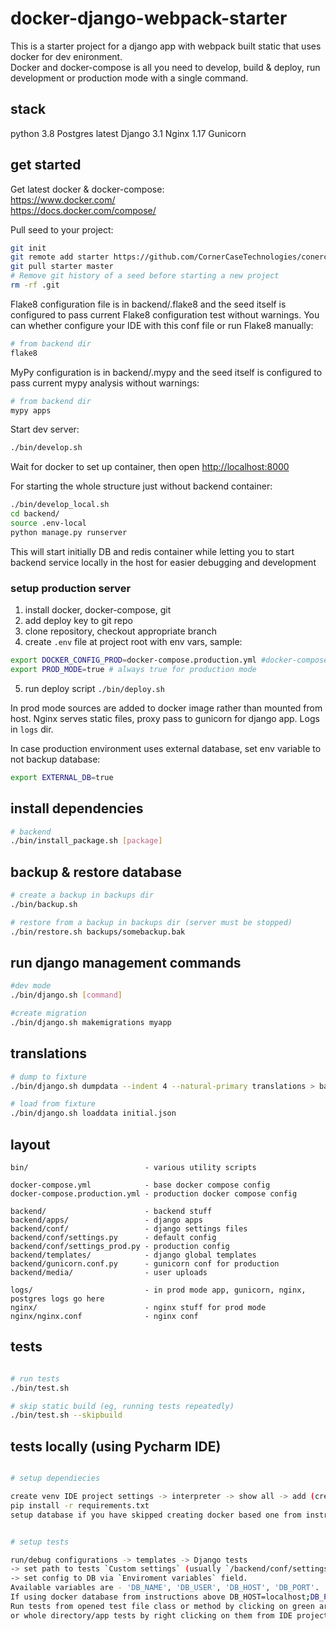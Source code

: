# docker-django-webpack-starter

This is a starter project for a django app with webpack built static that uses docker for dev enironment.  
Docker and docker-compose is all you need to develop, build & deploy, run development or production mode with a single command.

## stack
python 3.8
Postgres latest
Django 3.1
Nginx 1.17
Gunicorn


## get started

Get latest docker & docker-compose:  
https://www.docker.com/  
https://docs.docker.com/compose/

Pull seed to your project:
```sh
git init
git remote add starter https://github.com/CornerCaseTechnologies/conercase-django-starter
git pull starter master
# Remove git history of a seed before starting a new project
rm -rf .git  
```

Flake8 configuration file is in backend/.flake8 and the seed itself is configured to pass current Flake8 configuration test without warnings. You can whether configure your IDE with this conf file or run Flake8 manually:
```sh
# from backend dir
flake8
```

MyPy configuration is in backend/.mypy and the seed itself is configured to pass current mypy analysis without warnings:
```sh
# from backend dir
mypy apps
```

Start dev server:
```sh
./bin/develop.sh
```
Wait for docker to set up container, then open [http://localhost:8000](http://localhost:8000)

For starting the whole structure just without backend container:
```sh
./bin/develop_local.sh
cd backend/
source .env-local
python manage.py runserver
```
This will start initially DB and redis container while letting you to start backend service locally in the host for easier debugging and development

### setup production server

1. install docker, docker-compose, git
2. add deploy key to git repo
3. clone repository, checkout appropriate branch
4. create `.env` file at project root with env vars, sample:
```sh
export DOCKER_CONFIG_PROD=docker-compose.production.yml #docker-compose file to use
export PROD_MODE=true # always true for production mode
```
5. run deploy script `./bin/deploy.sh`  

In prod mode sources are added to docker image rather than mounted from host. Nginx serves static files, proxy pass to gunicorn for django app. Logs in `logs` dir.

In case production environment uses external database, set env variable to not backup database:
```sh
export EXTERNAL_DB=true
```


## install dependencies
```sh
# backend
./bin/install_package.sh [package]
```

## backup & restore database

```sh
# create a backup in backups dir
./bin/backup.sh

# restore from a backup in backups dir (server must be stopped)
./bin/restore.sh backups/somebackup.bak
```

## run django management commands
```sh
#dev mode
./bin/django.sh [command]

#create migration
./bin/django.sh makemigrations myapp

```

## translations
```sh
# dump to fixture
./bin/django.sh dumpdata --indent 4 --natural-primary translations > backend/apps/translations/fixtures/initial.json

# load from fixture
./bin/django.sh loaddata initial.json
```

## layout

```
bin/                          - various utility scripts

docker-compose.yml            - base docker compose config
docker-compose.production.yml - production docker compose config

backend/                      - backend stuff
backend/apps/                 - django apps
backend/conf/                 - django settings files
backend/conf/settings.py      - default config
backend/conf/settings_prod.py - production config
backend/templates/            - django global templates
backend/gunicorn.conf.py      - gunicorn conf for production
backend/media/                - user uploads

logs/                         - in prod mode app, gunicorn, nginx, postgres logs go here
nginx/                        - nginx stuff for prod mode
nginx/nginx.conf              - nginx conf
```

## tests

```sh

# run tests
./bin/test.sh

# skip static build (eg, running tests repeatedly)
./bin/test.sh --skipbuild
```

## tests locally (using Pycharm IDE)

```sh

# setup dependiecies 

create venv IDE project settings -> interpreter -> show all -> add (create somewhere outside project dir)
pip install -r requirements.txt
setup database if you have skipped creating docker based one from instructions above


# setup tests

run/debug configurations -> templates -> Django tests 
-> set path to tests `Custom settings` (usually `/backend/conf/settings_test.py`) 
-> set config to DB via `Enviroment variables` field. 
Available variables are - 'DB_NAME', 'DB_USER', 'DB_HOST', 'DB_PORT'. 
If using docker database from instructions above DB_HOST=localhost;DB_PORT=9432; should be enough.
Run tests from opened test file class or method by clicking on green arrow on the left 
or whole directory/app tests by right clicking on them from IDE project view -> Run:test
```

